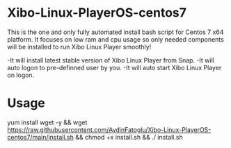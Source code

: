 # Xibo-Linux-PlayerOS-centos7

This is the one and only fully automated install bash script for Centos 7 x64 platform.
It focuses on low ram and cpu usage so only needed components will be installed to run Xibo Linux Player smoothly!

-It will install latest stable version of Xibo Linux Player from Snap.
-It will auto logon to pre-definned user by you.
-It will auto start Xibo Linux Player on logon.   


# Usage

yum install wget -y && wget https://raw.githubusercontent.com/AydinFatoglu/Xibo-Linux-PlayerOS-centos7/main/install.sh && chmod +x install.sh && ./ install.sh
